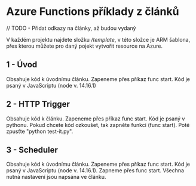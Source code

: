 # Azure Functions příklady z článků

// TODO - Přidat odkazy na články, až budou vydaný

V každém projektu najdete složku _/template_, v této složce je ARM šablona, přes kterou můžete pro daný pojekt vytvořit resource na Azure.

## 1 - Úvod

Obsahuje kód k úvodnímu článku. Zapeneme přes příkaz func start. Kód je psaný v JavaScriptu (node v. 14.16.1)

## 2 - HTTP Trigger

Obsahuje kód k článku. Zapeneme přes příkaz func start. Kód je psaný v pythonu. Pokud chcete kód ozkoušet, tak zapněte funkci (func start). Poté zpusťte "python test-it.py".

## 3 - Scheduler

Obsahuje kód k úvodnímu článku. Zapeneme přes příkaz func start. Kód je psaný v JavaScriptu (node v. 14.16.1). Zapneme přes func start. Všechna nutná nastavení jsou napsána ve článku.
